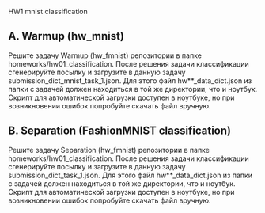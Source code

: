 HW1 mnist classification

## A. Warmup (hw_mnist)
Решите задачу Warmup (hw_fmnist) репозитории в папке homeworks/hw01_classification. После решения задачи классификации сгенерируйте посылку и загрузите в данную задачу submission_dict_mnist_task_1.json. 
Для этого файл hw**_data_dict.json из папки с задачей должен находиться в той же директории, что и ноутбук. Скрипт для автоматической загрузки доступен в ноутбуке, но при возникновении ошибок попробуйте скачать файл вручную.

## B. Separation (FashionMNIST classification)
Решите задачу Separation (hw_fmnist) репозитории в папке homeworks/hw01_classification. После решения задачи классификации сгенерируйте посылку и загрузите в данную задачу submission_dict_task_1.json.
Для этого файл hw**_data_dict.json из папки с задачей должен находиться в той же директории, что и ноутбук. Скрипт для автоматической загрузки доступен в ноутбуке, но при возникновении ошибок попробуйте скачать файл вручную.

